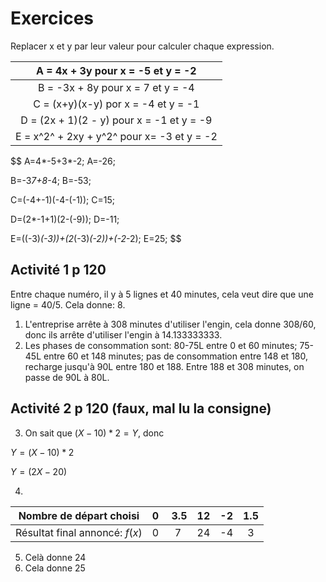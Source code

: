 # Exercices

Replacer x et y par leur valeur pour calculer chaque expression.


| A = 4x + 3y pour x = -5 et y = -2 |
|:---:|
| B = -3x + 8y pour x = 7 et y = -4 |
| C = (x+y)(x-y) por x = -4 et y = -1 |
| D = (2x + 1)(2 - y) pour x = -1 et y = -9 |
| E = x^2^ + 2xy + y^2^ pour x= -3 et y = -2 |

$$
A=4*-5+3*-2;
A=-26;

B=-3*7+8*-4;
B=-53;

C=(-4+-1)(-4-(-1));
C=15;

D=(2*-1+1)(2-(-9));
D=-11;

E=((-3)*(-3))+(2*(-3)*(-2))+(-2*-2);
E=25;
$$

## Activité 1 p 120
Entre chaque numéro, il y à 5 lignes et 40 minutes, cela veut dire que une ligne = $40/5$. Cela donne:  $8$.

1. L'entreprise arrête à $308$ minutes d'utiliser l'engin, cela donne $308/60$, donc ils arrête d'utiliser l'engin à $14.133333333$.
2. Les phases de consommation sont: 80-75L entre 0 et 60 minutes; 75-45L entre 60 et 148 minutes; pas de consommation entre 148 et 180, recharge jusqu'à 90L entre 180 et 188. Entre 188 et 308 minutes, on passe de $90$L à $80$L.

## Activité 2 p 120 (faux, mal lu la consigne)
3. On sait que $(X-10)*2=Y$, donc 

$Y=(X-10)*2$

$Y=(2X-20)$

4.

| Nombre de départ choisi | 0 | 3.5 | 12 | -2 | 1.5 |
|:---:|:---:|:---:|:---:|:---:|:---:|
| Résultat final annoncé: $f(x)$ | 0 | 7 | 24 | -4 | 3 |

5.  Celà donne $24$
6. Cela donne $25$